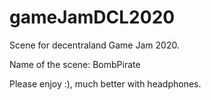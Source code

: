 # gameJamDCL2020
Scene for decentraland Game Jam 2020.

Name of the scene: BombPirate

Please enjoy :), much better with headphones.
